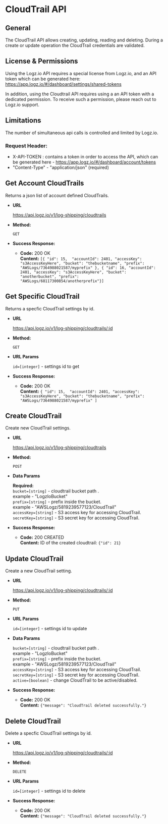 # CloudTrail API

## General
The CloudTrail API allows creating, updating, reading and deleting.
During a create or update operation the CloudTrail credentials are validated.

## License & Permissions
Using the Logz.io API requires a special license from Logz.io, and an API token which can be generated here: https://app.logz.io/#/dashboard/settings/shared-tokens

In addition, using the Cloudtrail API requires using a an API token with a dedicated permission. To receive such a permission, please reach out to Logz.io support.

## Limitations
The number of simultaneous api calls is controlled and limited by Logz.io.

### Request Header:
- X-API-TOKEN : contains a token in order to access the API, which can be generated here - https://app.logz.io/#/dashboard/account/tokens
- "Content-Type" - "application/json" (required)

**Get Account CloudTrails**
----
  Returns a json list of account defined CloudTrails.

* **URL**

  https://api.logz.io/v1/log-shipping/cloudtrails

* **Method:**

  `GET`

* **Success Response:**

  * **Code:** 200 OK <br />
    **Content:** `[{
    	"id": 15, 
    	"accountId": 2401,
    	"accessKey": "s3AccessKeyHere",
    	"bucket": "thebucketname",
    	"prefix": "AWSLogs/7364988021587/myprefix"
    }, { "id": 16, "accountId": 2401, "accessKey": "s3AccessKeyHere", "bucket": "anotherbucket", "prefix": "AWSLogs/68117300854/anotherprefix"}]`


**Get Specific CloudTrail**
----
  Returns a specfic CloudTrail settings by id.

* **URL**

  https://api.logz.io/v1/log-shipping/cloudtrails/:id

* **Method:**

  `GET`

*  **URL Params**
 
   `id=[integer]` - settings id to get

* **Success Response:**

  * **Code:** 200 OK <br />
    **Content:** `{
    	"id": 15, 
    	"accountId": 2401,
    	"accessKey": "s3AccessKeyHere",
    	"bucket": "thebucketname",
    	"prefix": "AWSLogs/7364988021587/myprefix"
    ]`

**Create CloudTrail**
----
  Create new CloudTrail settings.

* **URL**

  https://api.logz.io/v1/log-shipping/cloudtrails

* **Method:**

  `POST`

*  **Data Params**

	**Required:** <br />
   `bucket=[string]` - cloudtrail bucket path . <br />
   		example - "LogzIoBucket" <br />
   `prefix=[string]` - prefix inside the bucket. <br />
   		example - "AWSLogz/5819239577123/CloudTrail" <br />
   `accessKey=[string]` - S3 access key for accessing CloudTrail. <br />
   `secretKey=[string]` - S3 secret key for accessing CloudTrail. <br />

* **Success Response:**

  * **Code:** 200 CREATED <br />
    **Content:** ID of the created cloudtrail:
    	`{"id": 21}`

**Update CloudTrail**
----
  Create a new CloudTrail setting.

* **URL**

  https://api.logz.io/v1/log-shipping/cloudtrails/:id

* **Method:**

  `PUT`

*  **URL Params**
 
   `id=[integer]` - settings id to update

*  **Data Params** 

   `bucket=[string]` - cloudtrail bucket path . <br />
   		example - "LogzIoBucket" <br />
   `prefix=[string]` - prefix inside the bucket. <br />
   		example - "AWSLogz/5819239577123/CloudTrail" <br />
   `accessKey=[string]` - S3 access key for accessing CloudTrail. <br />
   `secretKey=[string]` - S3 secret key for accessing CloudTrail. <br />
   `active=[boolean]` - change CloudTrail to be active/disabled. <br />

* **Success Response:**

  * **Code:** 200 OK <br />
    **Content:** `{"message": "CloudTrail deleted successfully."}`

**Delete CloudTrail**
----
  Delete a specfic CloudTrail settings by id.

* **URL**

  https://api.logz.io/v1/log-shipping/cloudtrails/:id

* **Method:**

  `DELETE`

*  **URL Params**
 
   `id=[integer]` - settings id to delete

* **Success Response:**

  * **Code:** 200 OK <br />
    **Content:** `{"message": "CloudTrail deleted successfully."}`
